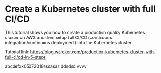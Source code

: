 Create a Kubernetes cluster with full CI/CD
==============================================

This tutorial shows you how to create a production quality Kubernetes cluster
on AWS and then setup full CI/CD (continuous integration/continuous deployment)
into the Kubernetes cluster.

Tutorial link: https://blog.wercker.com/production-kubernetes-cluster-with-full-ci/cd-in-5-steps

abcdefxx05072018assasaa
ddsdsd
vvvv
